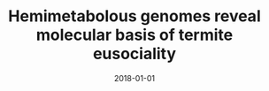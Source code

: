 ---
title: "Hemimetabolous genomes reveal molecular basis of termite eusociality"
collection: publications
permalink: /publication/2018-01-01-Hemimetabolous-genomes-reveal-molecular-basis-of-termite-eusociality
date: 2018-01-01
venue: '<em>Nature Ecology and Evolution</em>'
citation: ' Mark Harrison,  Evelien Jongepier,  Hugh Robertson,  Nicolas Arning,  Tristan Bitard-Feildel,  Hsu Chao,  Christopher Childers,  Huyen Dinh,  Harshavardhan Doddapaneni,  Shannon Dugan,  Johannes Gowin,  Carolin Greiner,  Yi Han,  Haofu Hu,  Daniel Hughes,  Ann Huylmans,  Carsten Kemena,  Lukas Kremer,  Sandra Lee,  Alberto Lopez-Ezquerra,  Ludovic Mallet,  Jose Monroy-Kuhn,  Annabell Moser,  Shwetha Murali,  Donna Muzny,  Saria Otani,  Maria Piulachs,  Monica Poelchau,  Jiaxin Qu,  Florentine Schaub,  Ayako Wada-Katsumata,  Kim Worley,  Qiaolin Xie,  <b>Guillem Ylla</b>,  Michael Poulsen,  Richard Gibbs,  Coby Schal,  Stephen Richards,  Xavier Belles,  Judith Korb,  Erich Bornberg-Bauer, &quot;Hemimetabolous genomes reveal molecular basis of termite eusociality.&quot; <em>Nature Ecology and Evolution</em>, 2018.'
---